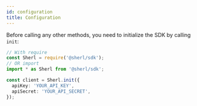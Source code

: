 ```yaml
---
id: configuration
title: Configuration
---
```


Before calling any other methods, you need to initialize the SDK by calling `init`:

```ts
// With require
const Sherl = require('@sherl/sdk');
// OR import
import * as Sherl from '@sherl/sdk';

const client = Sherl.init({
  apiKey: 'YOUR_API_KEY',
  apiSecret: 'YOUR_API_SECRET',
});
```
